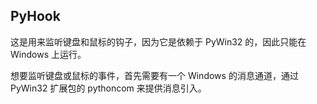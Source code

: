 ## PyHook

这是用来监听键盘和鼠标的钩子，因为它是依赖于 PyWin32 的，因此只能在 Windows 上运行。

想要监听键盘或鼠标的事件，首先需要有一个 Windows 的消息通道，通过 PyWin32 扩展包的 pythoncom 来提供消息引入。